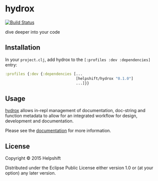 # hydrox

[![Build Status](https://travis-ci.org/helpshift/hydrox.svg?branch=master)](https://travis-ci.org/helpshift/hydrox)

dive deeper into your code

## Installation

In your `project.clj`, add hydrox to the `[:profiles :dev :dependencies]` entry:  

```clojure
:profiles {:dev {:dependencies [...
                                [helpshift/hydrox "0.1.0"]
                                ...]}}
```

## Usage

[hydrox](https://www.github.com/helpshift/hydrox) allows in-repl management of documentation, doc-string and function metadata to allow for an integrated workflow for design, development and documentation.

Please see the [documentation](http://helpshift.github.io/hydrox) for more information.

## License

Copyright © 2015 Helpshift

Distributed under the Eclipse Public License either version 1.0 or (at
your option) any later version.
